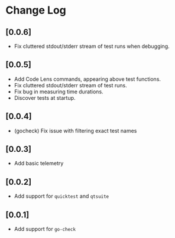 # Change Log

## [0.0.6]

- Fix cluttered stdout/stderr stream of test runs when debugging.

## [0.0.5]

- Add Code Lens commands, appearing above test functions.
- Fix cluttered stdout/stderr stream of test runs.
- Fix bug in measuring time durations.
- Discover tests at startup.

## [0.0.4]

- (gocheck) Fix issue with filtering exact test names

## [0.0.3]

- Add basic telemetry

## [0.0.2]

- Add support for `quicktest` and `qtsuite`

## [0.0.1]

- Add support for `go-check`